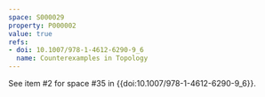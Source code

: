 ```yaml
---
space: S000029
property: P000002
value: true
refs:
- doi: 10.1007/978-1-4612-6290-9_6
  name: Counterexamples in Topology
---
```


See item #2 for space #35 in {{doi:10.1007/978-1-4612-6290-9_6}}.

